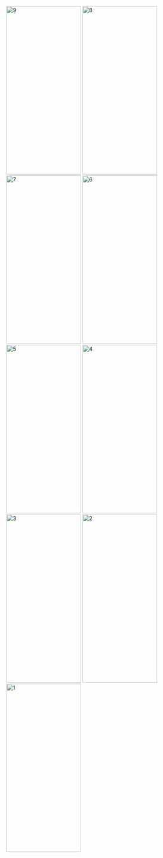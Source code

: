 
<img src="https://github.com/Harshvasoya2737/weather_app/assets/148517061/8de19f69-88ee-4716-b678-86a89b73e7c0" alt="9" style="width: 200px; height: 450px;">
<img src="https://github.com/Harshvasoya2737/weather_app/assets/148517061/b2a135a0-a931-4ef8-acd6-6d49177a0237" alt="8" style="width: 200px; height: 450px;">
<img src="https://github.com/Harshvasoya2737/weather_app/assets/148517061/7324415e-e7f0-4660-ab15-80c144f4e5e1" alt="7" style="width: 200px; height: 450px;">
<img src="https://github.com/Harshvasoya2737/weather_app/assets/148517061/4b4ade60-f55d-42d7-8302-d117d20fd229" alt="6" style="width: 200px; height: 450px;">
<img src="https://github.com/Harshvasoya2737/weather_app/assets/148517061/78b1ff66-2bd7-4803-bf59-9ab93551088f" alt="5" style="width: 200px; height: 450px;">
<img src="https://github.com/Harshvasoya2737/weather_app/assets/148517061/eca2ad52-8729-46dd-9c23-779eaf1226b9" alt="4" style="width: 200px; height: 450px;">
<img src="https://github.com/Harshvasoya2737/weather_app/assets/148517061/10a77ba3-b092-4e83-b42f-2f0bedeb8260" alt="3" style="width: 200px; height: 450px;">
<img src="https://github.com/Harshvasoya2737/weather_app/assets/148517061/2f47bea5-762b-44ce-8c90-35ab99a63a2c" alt="2" style="width: 200px; height: 450px;">
<img src="https://github.com/Harshvasoya2737/weather_app/assets/148517061/8d3c87fc-93e9-413c-94f1-5a286d5c307b" alt="1" style="width: 200px; height: 450px;">







